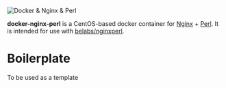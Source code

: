 ![Docker & Nginx & Perl](https://cloud.githubusercontent.com/assets/6241518/4104908/424e46f8-319b-11e4-9a2e-49a8cc49951c.jpg)

**docker-nginx-perl** is a CentOS-based docker container for [Nginx](http://nginx.org) + [Perl](http://www.cpan.org/). It is intended for use with [belabs/nginxperl](https://github.com/berzileux/nginxperl).


# Boilerplate

To be used as a template